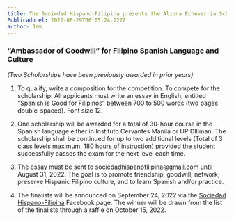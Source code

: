 ```yaml
---
title: The Sociedad Hispano-Filipina presents the Alzona Echevarria Scholarship
Publicado el: 2022-06-29T06:05:24.222Z
author: Jem
---
```

### **“Ambassador of Goodwill” for Filipino Spanish Language and Culture**

*(Two Scholarships have been previously awarded in prior years)*

1. To qualify, write a composition for the competition. To compete for the scholarship: All applicants must write an essay in English, entitled “Spanish is Good for Filipinos” between 700 to 500 words (two pages double-spaced). Font size 12.


2. One scholarship will be awarded for a total of 30-hour course in the Spanish language either in Instituto Cervantes Manila or UP DIliman. The scholarship shall be continued for up to two additional levels (Total of 3 class levels maximum, 180 hours of instruction) provided the student successfully passes the exam for the next level each time.
3. The essay must be sent to [sociedadhispanofilipina@gmail.com](mailto:sociedadhispanofilipina@gmail.com) until August 31, 2022. The goal is to promote friendship, goodwill, network, preserve Hispanic Filipino culture, and to learn Spanish and/or practice.
4. The finalists will be announced on September 24, 2022 via the [Sociedad Hispano-Filipina](https://www.facebook.com/sociedadhf) Facebook page. The winner will be drawn from the list of the finalists through a raffle on October 15, 2022.